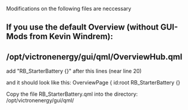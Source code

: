 Modifications on the following files are neccessary

If you use the default Overview (without GUI-Mods from Kevin Windrem):
-----------------------------------------------
  /opt/victronenergy/gui/qml/OverviewHub.qml
-----------------------------------------------
add "RB_StarterBattery {}" after this lines (near line 20)

and it should look like this:
  OverviewPage {
  id:root
  RB_StarterBattery {}

  Copy the file RB_StarterBattery.qml into the directory: /opt/victronenergy/gui/qml/
